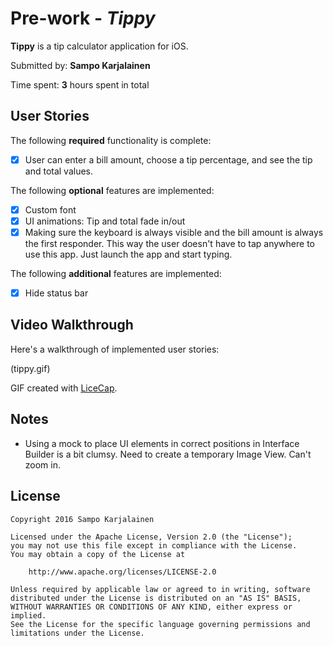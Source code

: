# Pre-work - *Tippy*

**Tippy** is a tip calculator application for iOS.

Submitted by: **Sampo Karjalainen**

Time spent: **3** hours spent in total

## User Stories

The following **required** functionality is complete:
* [X] User can enter a bill amount, choose a tip percentage, and see the tip and total values.

The following **optional** features are implemented:
* [X] Custom font
* [X] UI animations: Tip and total fade in/out
* [X] Making sure the keyboard is always visible and the bill amount is always the first responder. This way the user doesn't have to tap anywhere to use this app. Just launch the app and start typing.

The following **additional** features are implemented:

- [X] Hide status bar

## Video Walkthrough 

Here's a walkthrough of implemented user stories:

(tippy.gif)

GIF created with [LiceCap](http://www.cockos.com/licecap/).

## Notes

- Using a mock to place UI elements in correct positions in Interface Builder is a bit clumsy. Need to create a temporary Image View. Can't zoom in.

## License

    Copyright 2016 Sampo Karjalainen

    Licensed under the Apache License, Version 2.0 (the "License");
    you may not use this file except in compliance with the License.
    You may obtain a copy of the License at

        http://www.apache.org/licenses/LICENSE-2.0

    Unless required by applicable law or agreed to in writing, software
    distributed under the License is distributed on an "AS IS" BASIS,
    WITHOUT WARRANTIES OR CONDITIONS OF ANY KIND, either express or implied.
    See the License for the specific language governing permissions and
    limitations under the License.
